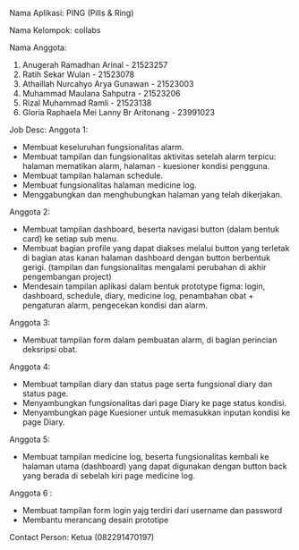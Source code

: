 Nama Aplikasi:  PING (Pills & Ring)

Nama Kelompok: collabs

Nama Anggota:
1) Anugerah Ramadhan Arinal - 21523257
2) Ratih Sekar Wulan - 21523078
3) Athaillah Nurcahyo Arya Gunawan - 21523003
4) Muhammad Maulana Sahputra - 21523206
5) Rizal Muhammad Ramli - 21523138
6) Gloria Raphaela Mei Lanny Br Aritonang - 23991023

Job Desc:
Anggota 1:
- Membuat keseluruhan fungsionalitas alarm.
- Membuat tampilan dan fungsionalitas aktivitas setelah alarm terpicu: halaman mematikan alarm, halaman - kuesioner kondisi pengguna.
- Membuat tampilan halaman schedule.
- Membuat fungsionalitas halaman medicine log.
- Menggabungkan dan menghubungkan halaman yang telah dikerjakan.

Anggota 2:
- Membuat tampilan dashboard, beserta navigasi button (dalam bentuk card) ke setiap sub menu.
- Membuat bagian profile yang dapat diakses melalui button yang terletak di bagian atas kanan halaman dashboard dengan button berbentuk gerigi. (tampilan dan fungsionalitas mengalami perubahan di akhir pengembangan project)
- Mendesain tampilan aplikasi dalam bentuk prototype figma: login, dashboard, schedule, diary, medicine log, penambahan obat + pengaturan alarm, pengecekan kondisi dan alarm.

Anggota 3:
- Membuat tampilan form dalam pembuatan alarm, di bagian perincian deksripsi obat.

Anggota 4: 
- Membuat tampilan diary dan status page serta fungsional diary dan status page.
- Menyambungkan fungsionalitas dari page Diary ke page status kondisi.
- Menyambungkan page Kuesioner untuk memasukkan inputan kondisi ke page Diary.

Anggota 5: 
- Membuat tampilan medicine log, beserta fungsionalitas kembali ke halaman utama (dashboard) yang dapat digunakan dengan button back yang berada di sebelah kiri page medicine log.

Anggota 6 :
- Membuat tampilan form login yajg terdiri dari username dan password
- Membantu merancang desain prototipe 






Contact Person: Ketua (082291470197)
